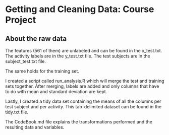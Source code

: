 Getting and Cleaning Data: Course Project
=========================================

About the raw data
------------------
The features (561 of them) are unlabeled and can be found in the x_test.txt. 
The activity labels are in the y_test.txt file.
The test subjects are in the subject_test.txt file.

The same holds for the training set.

I created a script called run_analysis.R which will merge the test and training sets together.
After merging, labels are added and only columns that have to do with mean and standard deviation are kept.

Lastly, I created a tidy data set containing the means of all the columns per test subject and per activity.
This tab-delimited dataset can be found in the tidy.txt file.

The CodeBook.md file explains the transformations performed and the resulting data and variables.

